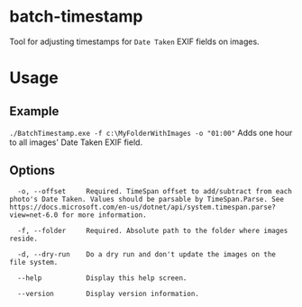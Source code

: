 # batch-timestamp

Tool for adjusting timestamps for `Date Taken` EXIF fields on images.

# Usage

## Example 
`./BatchTimestamp.exe -f c:\MyFolderWithImages -o "01:00"`
Adds one hour to all images' Date Taken EXIF field.

## Options

```
  -o, --offset     Required. TimeSpan offset to add/subtract from each photo's Date Taken. Values should be parsable by TimeSpan.Parse. See https://docs.microsoft.com/en-us/dotnet/api/system.timespan.parse?view=net-6.0 for more information.

  -f, --folder     Required. Absolute path to the folder where images reside.

  -d, --dry-run    Do a dry run and don't update the images on the file system.

  --help           Display this help screen.

  --version        Display version information.
```
